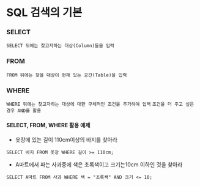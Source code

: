 # SQL 검색의 기본
### SELECT
`SELECT 뒤에는 찾고자하는 대상(Column)들을 입력`
### FROM
`FROM 뒤에는 찾을 대상이 현재 있는 공간(Table)을 입력`
### WHERE
`WHERE 뒤에는 찾고자하는 대상에 대한 구체적인 조건을 추가하여 입력`
`조건을 더 주고 싶은 경우 AND를 활용`

#### SELECT, FROM, WHERE 활용 예제
- 옷장에 있는 길이 110cm이상의 바지를 찾아라
```
SELECT 바지 FROM 옷장 WHERE 길이 >= 110cm;
```
- A마트에서 파는 사과중에 색은 초록색이고 크기는10cm 이하인 것을 찾아라
```
SELECT A마트 FROM 사과 WHERE 색 = "초록색" AND 크기 <= 10;
```

